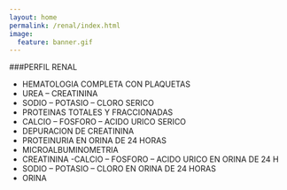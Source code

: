 ```yaml
---
layout: home
permalink: /renal/index.html
image:
  feature: banner.gif
---
```


###PERFIL RENAL
* HEMATOLOGIA COMPLETA CON PLAQUETAS
* UREA – CREATININA
* SODIO – POTASIO – CLORO SERICO 
* PROTEINAS TOTALES Y FRACCIONADAS
* CALCIO – FOSFORO – ACIDO URICO SERICO 
* DEPURACION DE CREATININA
* PROTEINURIA EN ORINA DE 24 HORAS
* MICROALBUMINOMETRIA 
* CREATININA -CALCIO – FOSFORO – ACIDO URICO EN ORINA DE 24 H
* SODIO – POTASIO – CLORO EN ORINA DE 24 HORAS 
* ORINA 

